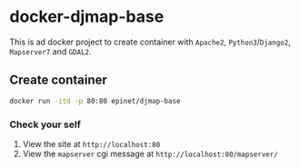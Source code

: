 # docker-djmap-base

This is ad docker project to create container with `Apache2`, `Python3`/`Django2`, `Mapserver7` and `GDAL2`.

## Create container
```bash
docker run -itd -p 80:80 epinet/djmap-base
```

### Check your self
1. View the site at `http://localhost:80`
2. View the `mapserver` cgi message at `http://localhost:80/mapserver/`
